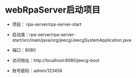 # webRpaServer启动项目
- 项目： rpa-server/rpa-server-start
- 启动类：rpa-server/rpa-server-start/src/main/java/org/jeecg/JeecgSystemApplication.java

- 端口：8080
- 访问地址：http://localhost:8080/jeecg-boot
- 账号密码：admin/123456
